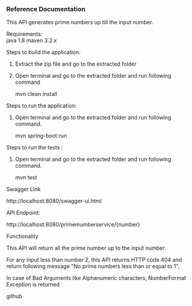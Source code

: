 ### Reference Documentation
This API generates prime numbers up till the input number.

Requirements:  
java 1.8 
maven 3.2.x

Steps to build the application:

1. Extract the zip file and go to the extracted folder
2. Open terminal and go to the extracted folder and run following command
 
    mvn clean install

Steps to run the application:

1. Open terminal and go to the extracted folder and run following command.
   
    mvn spring-boot:run

Steps to run the tests :

1. Open terminal and go to the extracted folder and run following  command.
  
    mvn test


Swagger Link

http://localhost:8080/swagger-ui.html

API Endpoint:

http://localhost:8080/primemumberservice/{number}

Functionality

This API will return all the prime number up to the input number.

For any input less than number 2, this API returns HTTP code 404 and return following message "No prime numbers less than or equal to 1".

In case of Bad Arguments like Alphanumeric characters,  NumberFormat Exception is returned

github


